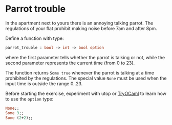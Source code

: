 # Parrot trouble

In the apartment next to yours there is an annoying talking parrot.
The regulations of your flat prohibit making noise before 7am and after 8pm.

Define a function with type:
```ocaml
parrot_trouble : bool -> int -> bool option
```
where the first parameter tells whether the parrot is talking or not,
while the second parameter represents the current time (from 0 to 23).

The function returns `Some true` whenever the parrot is talking at a time
prohibited by the regulations.
The special value `None` must be used when the input time is outside the range
0..23.


Before starting the exercise, experiment with utop or [TryOCaml](try.ocamlpro.com) to learn how to use the `option` type:
```ocaml
None;;
Some 3;;
Some (2+2);;
```
